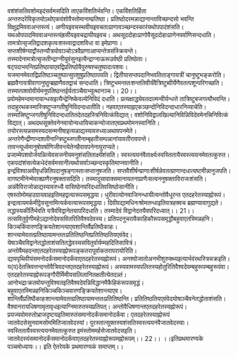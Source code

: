 

  
वशंशंसतिवशोमइदंसर्वमसदिति ताएकविंशतिर्भवन्ति। एकविंशतिर्हिता अन्तरुदरेविकृतयोऽथोएकवंशोवैस्तोमानाम्प्रतिष्ठा। प्रतिष्ठोदरमन्नाद्यानान्ताविच्छन्दसो भवन्ति विक्षुद्रमिववाअन्तस्त्यं। अणीयइवचस्थवीयइवचताःप्राणावञ्च्छन्दस्कारंयथोपपादंशंसति। यथओपपादमिववाअन्तस्त्यंह्रसीयइवचद्राघीयइवच। अथसूददोहाःप्राणोवैसूददोहाःप्राणेनपर्वाणिसन्दधाति। तामत्रोत्सृजतिद्वादशकृत्वःशस्त्वाद्वादशविधा वा इमेप्राणाः। सप्तशीर्षण्याद्वौस्तन्यौत्रयोवाञ्चोऽत्रवैप्राणाआप्यन्तेत्रसंस्क्रियन्ते। तस्मादेनामत्रोत्सृजतीन्द्राग्नीयुवंसुनइत्यैन्द्राग्नाऊरूउर्वष्ठी प्रतिष्ठेताः। षट्पदाभवन्तिप्रतिष्ठायाएवद्विप्रतिष्ठोवैपुरुषश्चतुष्पादाःपशवः। यजमानमेवतद्विप्रतिष्ठञ्चतुष्पात्सुपशुषुप्रतिष्ठापयति। द्वितीयासप्तपदानिभवतिताङ्गायत्रीं चानुष्टुभङ्करोति। ब्रह्मवैगायत्रीवागानुष्ठुप्ब्रह्मणैवतद्वाचं सन्दधाति। त्रिष्टुभमन्ततःशन्ततिवीर्यंवैत्रिष्टुब्वीर्येणैवतत्पशून्परिगच्छति। तस्मात्पशवोवीर्यमनूपतिष्ठन्तईर्यताञ्चैवाभ्युत्थानञ्च।। 20।।  
प्रवोमहेमन्दमानायान्धसइत्यैन्द्रेनिष्केवल्येनिविदं दधाति। प्रत्यक्षाद्ध्येवतदात्मन्वीर्यन्धत्ते तात्रिष्टुबजगत्यौभवन्ति। तदाहुरथकस्मास्त्रिष्टुप्जगतीषुनिविदन्दधातीति। नहवाएतस्याह्नएकञ्छन्दोनिविदन्दाधारनिव्याचेति। तस्मात्त्रिष्टुप्जगतीषुनिविदन्दधातितदेतदहस्त्रिनिवित्कंविद्यात्। वशोनिविद्वालखिल्यानिविन्निविदेवमेनत्त्रिनिवित्कं विद्यात्। अथदथसूक्तेवनेनवायोन्यधायिचाकन्योजातएवप्रथमोमनस्वानिति। तयोरस्त्यन्नसमस्यदसन्मनीषाइत्यन्नाद्यस्यावरुध्याअथावपनमेते। अन्तरेणैन्द्रीणान्दशतीनान्त्रिष्टुब्जगतीनाम्बृहतीसम्पन्नानांयावतीरावपन्ते। तावन्त्यूर्ध्वमानुषोवर्षाणिजीवन्त्येतेनहैवावपनेनायुराप्यते। प्रजाम्मेपशवोर्जयन्नित्येवसजनीयमनुशंसतितार्क्ष्यंशंसति। स्वस्त्ययनंवैतार्क्ष्यःस्वस्तितायैस्वस्त्ययनमेवतत्कुरुत। एकपदांशंसत्येकधेदंसर्वमसानीत्यथोसर्वाञ्च्छन्दस्कृतिमाप्नवानीति। इन्द्रंविश्वाअवीवृधन्नितिपदानुषङ्गास्ताःसप्तानुषजति। सप्तवैशीर्षन्प्राणाःशीर्षन्नेवतत्प्राणान्दधात्यष्टमीन्नानुजपति। वागष्टमीनेन्मेवाक्प्राणैरनुषक्तासदिति। तस्मादुसावाक्समानायतनाप्राणैःसत्यननुषक्ताविराजःशंसति। अन्नंवैविराजोन्नाद्यस्यावरुध्यै वासिष्ठेनपरिदधातिवसिष्ठोसानीति। एषस्तोमोमहउग्रायवाहइतिमहद्वत्यारूपसमृद्धया। धुरीवात्योनवाजिनन्धायीत्यन्तोवैधूरन्त एतदहरेतस्याह्नोरूपं। इन्द्रत्वायमर्कमीट्टेवसूनामित्यर्कवत्यारूपसमृद्धया। दिवीवद्यामधिनःश्रोमतन्धाइतियत्रहक्वच ब्रह्मण्यावागुद्यते। तद्धास्यकीर्तिर्भवति यत्रैवंविद्वानेतयापरिदधाति। तस्मादेवं विद्वानेदतयैवपरिदध्यात्।। 21।।  
तत्सवितुर्वृणीमहेऽद्यानोदेवसवितरितिवैश्वदेवस्य। प्रतिपदनुचरावैकाहिकौरूपसमृद्धौबहुवाएतस्मिन्नहनि। किञ्चकिंवारणङ्क्रियतेशान्त्याएवशान्तिर्वैप्रतिष्ठैकाहः। शान्त्यामेवतत्प्रतिष्ठायामन्ततःप्रतितिष्ठन्तिप्रतितिष्ठतियएवंवेद। येषाञ्चैवविद्वानेतद्धोताशंसतितद्धेवस्यसवितुर्वार्यम्महदितिसावित्रं। अन्तोवैमहदन्तएतदहरेतस्याह्नोरूपङ्कतरापूर्वाकतरापरायोरिति। द्यावपृथिवीयंसमनोदर्कंसमानोदर्कंवाएतदहरेतस्यह्नोरूपं। अनश्वोजातोअनभीशुरुक्थ्यइत्यार्भवंरथस्त्रिचक्रइति। य(प)देतत्त्रिवत्तन्दन्तोवैत्रिवदन्तएतदहरेतस्याह्नोरूपं। अस्यवामस्यपलितस्यहोतुरितिवैश्वदेवम्बहुरूपम्बहुरूपंवा। एतदहरेतस्याह्नोरूपङ्गौरीर्मिमीयसलिलानितक्षतीत्येतदन्न्तं। आनोभद्राःक्रतवोयन्तुविश्वतइतिवैश्वदेवन्निविद्धानमैकैहिकंरूपसमृद्धं। बहुवाएतस्मिन्नहनिकिञ्चकिञ्चवारणङ्क्रियतेशान्त्याएव। शान्तिर्वैप्रतिष्ठैकाहःशान्त्यामेवतत्प्रतिष्ठायामन्ततःप्रतितिष्ठन्ति। प्रतितिष्ठतियएवंवेदयोषाञ्चैवनेतद्धोताशंसति। वैश्वानरायधिषणामृतावृधइत्याग्निमारुतस्यप्रतिपत्। अन्तोवैधिषणान्तएतदहरेतस्यह्नोरूपं। प्रयज्यवोमरुतोभ्राजदृष्टयइतिमारुतंसमानोदर्कंसमानोदर्कंवा। एतदहरेतस्याह्नोरूपं जातवेदसेसुनवामसोममितिजातवेदस्यां। पुरस्तात्सूक्तस्यशंसतिस्वस्त्ययनंवैजातवेदस्याः। स्वस्तितायैस्वस्त्ययनमेवतत्कुरुत इमंस्तोममर्हसेजातवेदसइति। जातवेदस्यंसमानोदर्कंसमानोदर्कंवाएतदहरेतस्याह्नोरूपमह्नोरूपम्।। 22।। ।।इतिप्रथमारण्यके पञ्चमोध्यायः।। इति ऐतरेयके प्रथमारण्यकं समाप्तम्।।  

